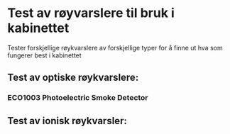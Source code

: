 # Test av røyvarslere til bruk i kabinettet

Tester forskjellige røykvarslere av forskjellige typer for å finne ut hva som fungerer best i kabinettet


## Test av optiske røykvarslere:

### ECO1003 Photoelectric Smoke Detector


## Test av ionisk røykvarsler:

